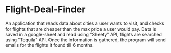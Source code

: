 # Flight-Deal-Finder
 An application that reads data about cities a user wants to visit, and checks for flights that are cheaper than the max price a user would pay. Data is saved in a google-sheet and read using "Sheety" API, flights are searched using "Tequila" API. Once the information is gathered, the program will send emails for the flights it found till 6 months.
